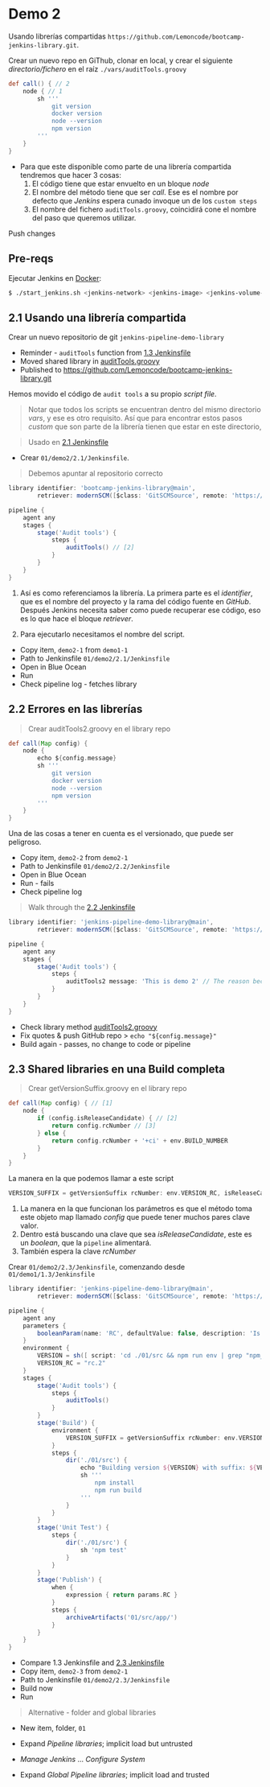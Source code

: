 # Demo 2

Usando librerías compartidas `https://github.com/Lemoncode/bootcamp-jenkins-library.git`.

Crear un nuevo repo en GiThub, clonar en local, y crear el siguiente _directorio/fichero_ en el raíz `./vars/auditTools.groovy`

```groovy
def call() { // 2
    node { // 1
        sh '''
            git version
            docker version
            node --version
            npm version
        '''
    }
}
```

- Para que este disponible como parte de una librería compartida tendremos que hacer 3 cosas:
  1. El código tiene que estar envuelto en un bloque _node_
  2. El nombre del método tiene que ser _call_. Ese es el nombre por defecto que _Jenkins_ espera cunado invoque un de los `custom steps`
  3. El nombre del fichero `auditTools.groovy`, coincidirá cone el nombre del paso que queremos utilizar.

Push changes

## Pre-reqs

Ejecutar Jenkins en [Docker](https://www.docker.com/products/docker-desktop):

```bash
$ ./start_jenkins.sh <jenkins-network> <jenkins-image> <jenkins-volume-certs> <jenkins-volume-data>
```

## 2.1 Usando una librería compartida

Crear un nuevo repositorio de git `jenkins-pipeline-demo-library`

- Reminder - `auditTools` function from [1.3 Jenkinsfile](../demo1/1.3/Jenkinsfile)
- Moved shared library in [auditTools.groovy](../shared-library/vars/auditTools.groovy)
- Published to https://github.com/Lemoncode/bootcamp-jenkins-library.git

Hemos movido el código de `audit tools` a su propio _script file_.

> Notar que todos los scripts se encuentran dentro del mismo directorio _vars_, y ese es otro requisito. Así que para encontrar estos pasos _custom_ que son parte de la librería tienen que estar en este directorio,

> Usado en [2.1 Jenkinsfile](./01/demo2/2.1/Jenkinsfile)

- Crear `01/demo2/2.1/Jenkinsfile`.

> Debemos apuntar al repositorio correcto

```groovy
library identifier: 'bootcamp-jenkins-library@main',
        retriever: modernSCM([$class: 'GitSCMSource', remote: 'https://github.com/Lemoncode/bootcamp-jenkins-library.git']) // [1]

pipeline {
    agent any
    stages {
        stage('Audit tools') {
            steps {
                auditTools() // [2]
            }
        }
    }
}
```

1. Así es como referenciamos la librería. La primera parte es el _identifier_, que es el nombre del proyecto y la rama del código fuente en _GitHub_. Después Jenkins necesita saber como puede recuperar ese código, eso es lo que hace el bloque _retriever_.

2. Para ejecutarlo necesitamos el nombre del script.

- Copy item, `demo2-1` from `demo1-1`
- Path to Jenkinsfile `01/demo2/2.1/Jenkinsfile`
- Open in Blue Ocean
- Run
- Check pipeline log - fetches library

## 2.2 Errores en las librerías

> Crear auditTools2.groovy en el library repo

```groovy
def call(Map config) {
    node {
        echo ${config.message}
        sh '''
            git version
            docker version
            node --version
            npm version
        '''
    }
}
```

Una de las cosas a tener en cuenta es el versionado, que puede ser peligroso.

- Copy item, `demo2-2` from `demo2-1`
- Path to Jenkinsfile `01/demo2/2.2/Jenkinsfile`
- Open in Blue Ocean
- Run - fails
- Check pipeline log

> Walk through the [2.2 Jenkinsfile](./01/demo2/2.2/Jenkinsfile)

```groovy
library identifier: 'jenkins-pipeline-demo-library@main',
        retriever: modernSCM([$class: 'GitSCMSource', remote: 'https://github.com/Lemoncode/bootcamp-jenkins-library.git'])

pipeline {
    agent any
    stages {
        stage('Audit tools') {
            steps {
                auditTools2 message: 'This is demo 2' // The reason because is not working it's because echoing a message need double quotes
            }
        }
    }
}
```

- Check library method [auditTools2.groovy](../shared-library/vars/auditTools2.groovy)
- Fix quotes & push GitHub repo > `echo "${config.message}"`
- Build again - passes, no change to code or pipeline

## 2.3 Shared libraries en una Build completa

> Crear getVersionSuffix.groovy en el library repo

```groovy
def call(Map config) { // [1]
    node {
        if (config.isReleaseCandidate) { // [2]
            return config.rcNumber // [3]
        } else {
            return config.rcNumber + '+ci' + env.BUILD_NUMBER
        }
    }
}
```

La manera en la que podemos llamar a este script

```groovy
VERSION_SUFFIX = getVersionSuffix rcNumber: env.VERSION_RC, isReleaseCandidate: params.RC
```

1. La manera en la que funcionan los parámetros es que el método toma este objeto map llamado _config_ que puede tener muchos pares clave valor.
2. Dentro está buscando una clave que sea _isReleaseCandidate_, este es un _boolean_, que la `pipeline` alimentará.
3. También espera la clave _rcNumber_

Crear `01/demo2/2.3/Jenkinsfile`, comenzando desde `01/demo1/1.3/Jenkinsfile`

```groovy
library identifier: 'jenkins-pipeline-demo-library@main',
        retriever: modernSCM([$class: 'GitSCMSource', remote: 'https://github.com/Lemoncode/bootcamp-jenkins-library.git'])

pipeline {
    agent any
    parameters {
        booleanParam(name: 'RC', defaultValue: false, description: 'Is this a Release Candidate?')
    }
    environment {
        VERSION = sh([ script: 'cd ./01/src && npm run env | grep "npm_package_version"', returnStdout: true ]).trim()
        VERSION_RC = "rc.2"
    }
    stages {
        stage('Audit tools') {
            steps {
                auditTools()
            }
        }
        stage('Build') {
            environment {
                VERSION_SUFFIX = getVersionSuffix rcNumber: env.VERSION_RC, isRealeaseCandidate: params.RC
            }
            steps {
                dir('./01/src') {
                    echo "Building version ${VERSION} with suffix: ${VERSION_SUFFIX}"
                    sh '''
                        npm install
                        npm run build
                    '''
                }
            }
        }
        stage('Unit Test') {
            steps {
                dir('./01/src') {
                    sh 'npm test'
                }
            }
        }
        stage('Publish') {
            when {
                expression { return params.RC }
            }
            steps {
                archiveArtifacts('01/src/app/')
            }
        }
    }
}
```

- Compare 1.3 Jenkinsfile and [2.3 Jenkinsfile](./01/demo2/2.3/Jenkinsfile)
- Copy item, `demo2-3` from `demo2-1`
- Path to Jenkinsfile `01/demo2/2.3/Jenkinsfile`
- Build now
- Run

> Alternative - folder and global libraries

- New item, folder, `01`
- Expand _Pipeline libraries_; implicit load but untrusted

- _Manage Jenkins_ ... _Configure System_
- Expand _Global Pipeline libraries_; implicit load and trusted

